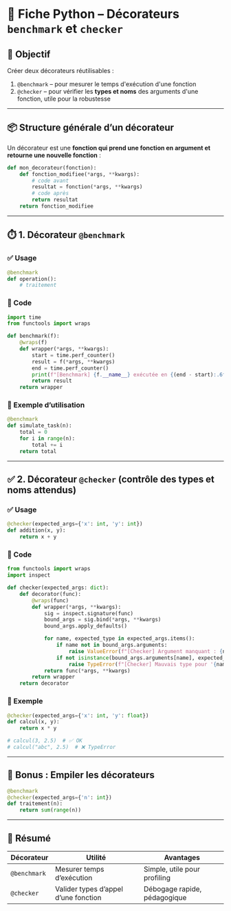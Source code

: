 
# 🧩 Fiche Python – Décorateurs `benchmark` et `checker`

## 🎯 Objectif

Créer deux décorateurs réutilisables :

1. `@benchmark` – pour mesurer le temps d'exécution d'une fonction
2. `@checker` – pour vérifier les **types et noms** des arguments d'une fonction, utile pour la robustesse

---

## 📦 Structure générale d’un décorateur

Un décorateur est une **fonction qui prend une fonction en argument et retourne une nouvelle fonction** :

```python
def mon_decorateur(fonction):
    def fonction_modifiee(*args, **kwargs):
        # code avant
        resultat = fonction(*args, **kwargs)
        # code après
        return resultat
    return fonction_modifiee
```

---

## ⏱️ 1. Décorateur `@benchmark`

### ✅ Usage

```python
@benchmark
def operation():
    # traitement
```

### 🧪 Code

```python
import time
from functools import wraps

def benchmark(f):
    @wraps(f)
    def wrapper(*args, **kwargs):
        start = time.perf_counter()
        result = f(*args, **kwargs)
        end = time.perf_counter()
        print(f"[Benchmark] {f.__name__} exécutée en {(end - start):.6f} secondes")
        return result
    return wrapper
```

### 🧪 Exemple d’utilisation

```python
@benchmark
def simulate_task(n):
    total = 0
    for i in range(n):
        total += i
    return total
```

---

## ✅ 2. Décorateur `@checker` (contrôle des types et noms attendus)

### ✅ Usage

```python
@checker(expected_args={'x': int, 'y': int})
def addition(x, y):
    return x + y
```

### 🧪 Code

```python
from functools import wraps
import inspect

def checker(expected_args: dict):
    def decorator(func):
        @wraps(func)
        def wrapper(*args, **kwargs):
            sig = inspect.signature(func)
            bound_args = sig.bind(*args, **kwargs)
            bound_args.apply_defaults()

            for name, expected_type in expected_args.items():
                if name not in bound_args.arguments:
                    raise ValueError(f"[Checker] Argument manquant : {name}")
                if not isinstance(bound_args.arguments[name], expected_type):
                    raise TypeError(f"[Checker] Mauvais type pour '{name}': attendu {expected_type.__name__}, reçu {type(bound_args.arguments[name]).__name__}")
            return func(*args, **kwargs)
        return wrapper
    return decorator
```

### 🧪 Exemple

```python
@checker(expected_args={'x': int, 'y': float})
def calcul(x, y):
    return x * y

# calcul(3, 2.5)  # ✅ OK
# calcul("abc", 2.5)  # ❌ TypeError
```

---

## 🧠 Bonus : Empiler les décorateurs

```python
@benchmark
@checker(expected_args={'n': int})
def traitement(n):
    return sum(range(n))
```

---

## 📌 Résumé

| Décorateur   | Utilité                              | Avantages                    |
| ------------ | ------------------------------------ | ---------------------------- |
| `@benchmark` | Mesurer temps d’exécution            | Simple, utile pour profiling |
| `@checker`   | Valider types d’appel d’une fonction | Débogage rapide, pédagogique |
